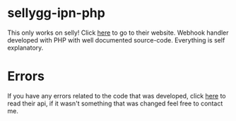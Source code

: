 # sellygg-ipn-php
This only works on selly! Click [here](https://selly.gg) to go to their website.
Webhook handler developed with PHP with well documented source-code. Everything is self explanatory.

# Errors
If you have any errors related to the code that was developed, click [here](https://developer.selly.gg/?php#webhooks) to read their api, if it wasn't something that was changed feel free to contact me.
